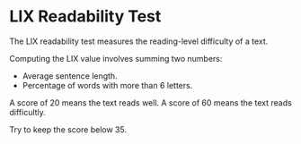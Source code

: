 # LIX Readability Test

The LIX readability test measures the reading-level difficulty of a text.

Computing the LIX value involves summing two numbers:

- Average sentence length.
- Percentage of words with more than 6 letters.

A score of 20 means the text reads well.
A score of 60 means the text reads difficultly.

Try to keep the score below 35.
